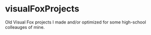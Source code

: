 # visualFoxProjects
Old Visual Fox projects I made and/or optimized for some high-school colleauges of mine.